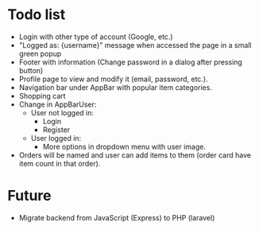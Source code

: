 # Todo list

- Login with other type of account (Google, etc.)
- "Logged as: {username}" message when accessed the page in a small green popup
- Footer with information (Change password in a dialog after pressing button)
- Profile page to view and modify it (email, password, etc.).
- Navigation bar under AppBar with popular item categories.
- Shopping cart
- Change in AppBarUser:
  - User not logged in:
    - Login
    - Register
  - User logged in:
    - More options in dropdown menu with user image.
- Orders will be named and user can add items to them (order card have item count in that order).

# Future

- Migrate backend from JavaScript (Express) to PHP (laravel)
